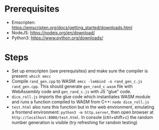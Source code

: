 # Prerequisites
* Emscripten: https://emscripten.org/docs/getting_started/downloads.html
* NodeJS: https://nodejs.org/en/download/
* Python3: https://www.python.org/downloads/

# Steps
* Set up emscripten (see prerequisites) and make sure the compiler is present: `which emcc`
* Compile `rand_gen.cpp` to WASM: `emcc -lembind -o rand_gen_c.js rand_gen.cpp`. This should generate `gen_rand_c.wasm` 
file with WebAssembly code and `gen_rand_c.js` with JS "glue" code.
* `dice_roll.js` imports the glue code which instantiates WASM module and runs a function compiled to WASM from C++: `node dice_roll.js`
* `test.html` also runs this function but in the web environment, emulating a frontend environment:
`python3 -m http.server`, then open browser at `http://localhost:8000/test.html`. In console (ctrl+shift+c) the random number generation is visible (try refreshing for random testing)